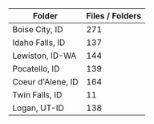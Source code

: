 | Folder            |   Files / Folders |
|-------------------|-------------------|
| Boise City, ID    |               271 |
| Idaho Falls, ID   |               137 |
| Lewiston, ID-WA   |               144 |
| Pocatello, ID     |               139 |
| Coeur d'Alene, ID |               164 |
| Twin Falls, ID    |                11 |
| Logan, UT-ID      |               138 |